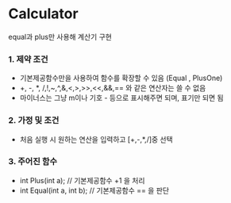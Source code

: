 # Calculator
equal과 plus만 사용해 계산기 구현

### 1. 제약 조건
- 기본제공함수만을 사용하여 함수를 확장할 수 있음 (Equal , PlusOne)
-  +, -, *, /,!,~,^,&,<,>,>>,<<,&&,== 와 같은 연산자는 쓸 수 없음
- 마이너스는 그냥 m이나 기호 - 등으로 표시해주면 되며, 표기만 되면 됨

### 2. 가정 및 조건
- 처음 실행 시 원하는 연산을 입력하고 [+,-,*,/]중 선택

### 3. 주어진 함수
- int Plus(int a); // 기본제공함수 +1 을 처리
- int Equal(int a, int b); // 기본제공함수 == 을 판단
